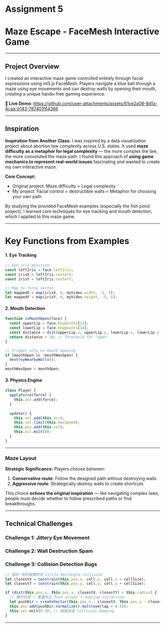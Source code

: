 # Assignment 5
# Maze Escape - FaceMesh Interactive Game

---

## Project Overview
I created an interactive maze game controlled entirely through facial expressions using ml5.js FaceMesh. Players navigate a blue ball through a maze using eye movements and can destroy walls by opening their mouth, creating a unique hands-free gaming experience.

**🔗 Live Demo**: https://github.com/user-attachments/assets/61ce2a08-8d1a-4caa-b143-787401f64366

---

## Inspiration
**Inspiration from Another Class:**
I was inspired by a data visualization project about abortion law complexity across U.S. states. It used **maze difficulty as a metaphor for legal complexity** — the more complex the law, the more convoluted the maze path. I found this approach of **using game mechanics to represent real-world issues** fascinating and wanted to create my own interactive maze.

**Core Concept:**
- Original project: Maze difficulty = Legal complexity
- My project: Facial control + destructible walls = Metaphor for choosing your own path

By studying the provided FaceMesh examples (especially the fish pond project), I learned core techniques for eye tracking and mouth detection, which I applied to this maze game.

---

# Key Functions from Examples

#### 1. **Eye Tracking**
```javascript
// Get iris position
const leftIris = face.leftIris;
const irisX = leftIris.centerX;
const irisY = leftIris.centerY;

// Map to force vector
let mappedX = map(irisX, 0, myVideo.width, -5, 5);
let mappedY = map(irisY, 0, myVideo.height, -5, 5);
```

#### 2. **Mouth Detection**
```javascript
function isMouthOpen(face) {
  const upperLip = face.keypoints[13];
  const lowerLip = face.keypoints[14];
  const distance = dist(upperLip.x, upperLip.y, lowerLip.x, lowerLip.y);
  return distance > 10; // Threshold for "open"
}

// Trigger only on mouth opening
if (mouthOpen && !mouthWasOpen) {
  destroyNearbyWalls();
}
mouthWasOpen = mouthOpen;
```

#### 3. **Physics Engine**
```javascript
class Player {
  applyForce(force) {
    this.acc.add(force); 
  }
  
  update() {
    this.vel.add(this.acc); 
    this.vel.limit(this.maxSpeed); 
    this.pos.add(this.vel);    
    this.acc.mult(0);  
  }
}
```

---

### Maze Layout
**Strategic Significance:**
Players choose between:
1. **Conservative route**: Follow the designed path without destroying walls
2. **Aggressive route**: Strategically destroy walls to create shortcuts

This choice **echoes the original inspiration** — like navigating complex laws, people must decide whether to follow prescribed paths or find breakthroughs.

---

##  Technical Challenges

### Challenge 1: Jittery Eye Movement

### Challenge 2: Wall Destruction Spam

### Challenge 3: Collision Detection Bugs
```javascript
// 圆形-矩形碰撞检测 Circle-Rectangle collision
let closestX = constrain(this.pos.x, cell.x, cell.x + cellSize);
let closestY = constrain(this.pos.y, cell.y, cell.y + cellSize);

if (dist(this.pos.x, this.pos.y, closestX, closestY) < this.radius) {
  // 推开玩家 + 重叠校正 Push player + overlap correction
  let pushDir = createVector(this.pos.x - closestX, this.pos.y - closestY);
  this.pos.add(pushDir.normalize().mult(overlap + 0.5));
  this.vel.mult(0.3); // 碰撞减速 Collision damping
}
```

---
